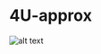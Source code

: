 # 4U-approx

![alt text](https://www.google.com/url?sa=i&source=images&cd=&ved=2ahUKEwjVzem69_zmAhVmwqYKHZLQCcQQjRx6BAgBEAQ&url=https%3A%2F%2Fwww.pinterest.com%2Fpin%2F364932376052451352%2F&psig=AOvVaw3s-TNdgdoO-vzup1tjoVOx&ust=1578879724135136)
